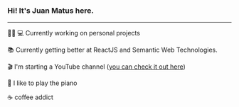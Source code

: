 ### Hi! It's Juan Matus here.

---

👨🏻‍ 💻  Currently working on personal projects

📚 Currently getting better at ReactJS and Semantic Web Technologies.

🎬 I'm starting a YouTube channel ([you can check it out here](https://www.youtube.com/channel/UCU3megO3PrCIbTUoaAeiPvQ))

🎹 I like to play the piano 

☕️ coffee addict
